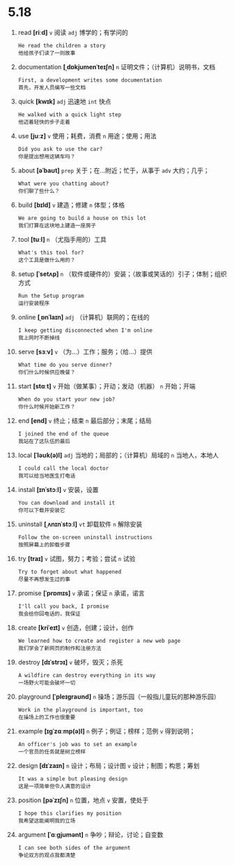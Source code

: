 # 5.18

1. read **[riːd]** `v` 阅读 `adj` 博学的；有学问的

   ```
   He read the children a story
   他给孩子们读了一则故事
   ```

2. documentation **[ˌdɒkjumenˈteɪʃn]** `n` 证明文件；（计算机）说明书，文档

   ```
   First, a development writes some documentation
   首先，开发人员编写一些文档
   ```

3. quick **[kwɪk]** `adj` 迅速地 `int` 快点

   ```
   He walked with a quick light step
   他迈着轻快的步子走着
   ```

4. use **[juːz]** `v` 使用；耗费，消费 `n` 用途；使用；用法

   ```
   Did you ask to use the car?
   你是提出想用这辆车吗？
   ```

5. about **[əˈbaʊt]** `prep` 关于；在...附近；忙于，从事于 `adv` 大约；几乎；

   ```
   What were you chatting about?
   你们聊了些什么？
   ```

6. build **[bɪld]** `v` 建造；修建 `n` 体型；体格

   ```
   We are going to build a house on this lot
   我们打算在这块地上建造一座房子
   ```

7. tool **[tuːl]** `n` （尤指手用的）工具

   ```
   What's this tool for?
   这个工具是做什么用的？
   ```

8. setup **[ˈsetʌp]** `n` （软件或硬件的）安装；（故事或笑话的）引子；体制；组织方式

   ```
   Run the Setup program
   运行安装程序
   ```

9. online **[ˌɒnˈlaɪn]** `adj` （计算机）联网的；在线的

   ```
   I keep getting disconnected when I'm online
   我上网时不断掉线
   ```

10. serve **[sɜːv]** `v` （为...）工作；服务；（给...）提供

    ```
    What time do you serve dinner?
    你们什么时候供应晚餐？
    ```

11. start **[stɑːt]** `v` 开始（做某事）；开动；发动（机器） `n` 开始；开端

    ```
    When do you start your new job?
    你什么时候开始新工作？
    ```

12. end **[end]** `v` 终止；结束 `n` 最后部分；末尾；结局

    ```
    I joined the end of the queue
    我站在了这队伍的最后
    ```

13. local **[ˈləʊk(ə)l]** `adj` 当地的；局部的；（计算机）局域的 `n` 当地人，本地人

    ```
    I could call the local doctor
    我可以给当地医生打电话
    ```

14. install **[ɪnˈstɔːl]** `v` 安装，设置

    ```
    You can download and install it
    你可以下载并安装它
    ```

15. uninstall **[ˌʌnɪnˈstɔːl]** `vt` 卸载软件 `n` 解除安装

    ```
    Follow the on-screen uninstall instructions
    按照屏幕上的卸载步骤
    ```

16. try **[traɪ]** `v` 试图，努力；考验；尝试 `n` 试验

    ```
    Try to forget about what happened
    尽量不再想发生过的事
    ```

17. promise **[ˈprɒmɪs]** `v` 承诺；保证 `n` 承诺，诺言

    ```
    I'll call you back, I promise
    我会给你回电话的，我保证
    ```

18. create **[kriˈeɪt]** `v` 创造，创建；设计，创作

    ```
    We learned how to create and register a new web page
    我们学会了新网页的制作和注册方法
    ```

19. destroy **[dɪˈstrɔɪ]** `v` 破坏，毁灭；杀死

    ```
    A wildfire can destroy everything in its way
    一场野火可能会破坏一切
    ```

20. playground **[ˈpleɪɡraʊnd]** `n` 操场；游乐园（一般指儿童玩的那种游乐园）

    ```
    Work in the playground is important, too
    在操场上的工作也很重要
    ```

21. example **[ɪɡˈzɑːmp(ə)l]** `n` 例子；例证；榜样；范例 `v` 得到说明；

    ```
    An officer's job was to set an example
    一个官员的任务就是树立榜样
    ```

22. design **[dɪˈzaɪn]** `n` 设计；布局；设计图 `v` 设计；制图；构思；筹划

    ```
    It was a simple but pleasing design
    这是一项简单但令人满意的设计
    ```

23. position **[pəˈzɪʃn]** `n` 位置，地点 `v` 安置，使处于

    ```
    I hope this clarifies my position
    我希望这能阐明我的立场
    ```

24. argument **[ˈɑːɡjumənt]** `n` 争吵；辩论，讨论；自变数

    ```
    I can see both sides of the argument
    争论双方的观点我都清楚
    ```
